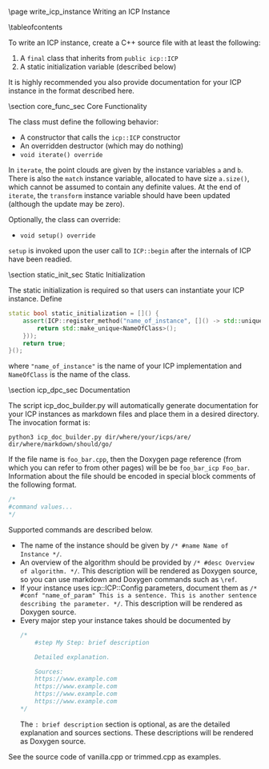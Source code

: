 \page write_icp_instance Writing an ICP Instance

\tableofcontents

To write an ICP instance, create a C++ source file with at least the following:

1. A `final` class that inherits from `public icp::ICP`
2. A static initialization variable (described below)

It is highly recommended you also provide documentation for your ICP instance in the format described here.

\section core_func_sec Core Functionality

The class must define the following behavior:

- A constructor that calls the `icp::ICP` constructor
- An overridden destructor (which may do nothing)
- `void iterate() override`

In `iterate`, the point clouds are given by the instance variables `a` and `b`.
There is also the `match` instance variable, allocated to have size `a.size()`, which cannot be assumed to contain any definite values.
At the end of `iterate`, the `transform` instance variable should have been updated (although the update may be zero).

Optionally, the class can override:

- `void setup() override`

`setup` is invoked upon the user call to `ICP::begin` after the internals of ICP have been readied.

\section static_init_sec Static Initialization

The static initialization is required so that users can instantiate your ICP instance.
Define

```cpp
static bool static_initialization = []() {
    assert(ICP::register_method("name_of_instance", []() -> std::unique_ptr<ICP> {
        return std::make_unique<NameOfClass>();
    }));
    return true;
}();
```

where `"name_of_instance"` is the name of your ICP implementation and `NameOfClass` is the name of the class.

\section icp_dpc_sec Documentation

The script icp_doc_builder.py will automatically generate documentation for your ICP instances as markdown files and place them in a desired directory. The invocation format is:
```shell
python3 icp_doc_builder.py dir/where/your/icps/are/ dir/where/markdown/should/go/
```
If the file name is `foo_bar.cpp`, then the Doxygen page reference (from which you can refer to from other pages) will be be `foo_bar_icp Foo_bar`. Information about the file should be encoded in special block comments of the following format.

```cpp
/*
#command values...
*/
```

Supported commands are described below.

- The name of the instance should be given by `/* #name Name of Instance */`.
- An overview of the algorithm should be provided by `/* #desc Overview of algorithm. */`. This description will be rendered as Doxygen source, so you can use markdown and Doxygen commands such as `\ref`.
- If your instance uses icp::ICP::Config parameters, document them as `/* #conf "name_of_param" This is a sentence. This is another sentence describing the parameter. */`. This description will be rendered as Doxygen source.
- Every major step your instance takes should be documented by 
    ```cpp
    /*
        #step My Step: brief description

        Detailed explanation.

        Sources:
        https://www.example.com
        https://www.example.com
        https://www.example.com
        https://www.example.com
    */
    ```
    The `: brief description` section is optional, as are the detailed explanation and sources sections.
    These descriptions will be rendered as Doxygen source.

See the source code of vanilla.cpp or trimmed.cpp as examples.
